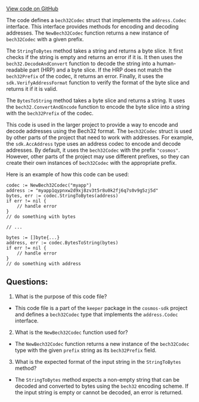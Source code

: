 [View code on GitHub](https://github.com/cosmos/cosmos-sdk/blob/main/x/auth/keeper/bech32_codec.go)

The code defines a `bech32Codec` struct that implements the `address.Codec` interface. This interface provides methods for encoding and decoding addresses. The `NewBech32Codec` function returns a new instance of `bech32Codec` with a given prefix.

The `StringToBytes` method takes a string and returns a byte slice. It first checks if the string is empty and returns an error if it is. It then uses the `bech32.DecodeAndConvert` function to decode the string into a human-readable part (HRP) and a byte slice. If the HRP does not match the `bech32Prefix` of the codec, it returns an error. Finally, it uses the `sdk.VerifyAddressFormat` function to verify the format of the byte slice and returns it if it is valid.

The `BytesToString` method takes a byte slice and returns a string. It uses the `bech32.ConvertAndEncode` function to encode the byte slice into a string with the `bech32Prefix` of the codec.

This code is used in the larger project to provide a way to encode and decode addresses using the Bech32 format. The `bech32Codec` struct is used by other parts of the project that need to work with addresses. For example, the `sdk.AccAddress` type uses an address codec to encode and decode addresses. By default, it uses the `bech32Codec` with the prefix `"cosmos"`. However, other parts of the project may use different prefixes, so they can create their own instances of `bech32Codec` with the appropriate prefix.

Here is an example of how this code can be used:

```
codec := NewBech32Codec("myapp")
address := "myapp1qypnxw2d9xj8zv3t5r8u0k2fj6q7s0v9g5zj5d"
bytes, err := codec.StringToBytes(address)
if err != nil {
    // handle error
}
// do something with bytes

// ...

bytes := []byte{...}
address, err := codec.BytesToString(bytes)
if err != nil {
    // handle error
}
// do something with address
```
## Questions: 
 1. What is the purpose of this code file?
- This code file is a part of the `keeper` package in the `cosmos-sdk` project and defines a `bech32Codec` type that implements the `address.Codec` interface.

2. What is the `NewBech32Codec` function used for?
- The `NewBech32Codec` function returns a new instance of the `bech32Codec` type with the given `prefix` string as its `bech32Prefix` field.

3. What is the expected format of the input string in the `StringToBytes` method?
- The `StringToBytes` method expects a non-empty string that can be decoded and converted to bytes using the `bech32` encoding scheme. If the input string is empty or cannot be decoded, an error is returned.